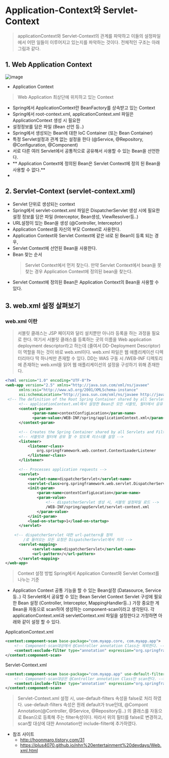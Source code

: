 # Application-Context와 Servlet-Context
> applicationContext와 Servlet-Context의 관계를 파악하고 이들의 설정파일에서
> 어떤 일들이 이루어지고 있는지를 파악하는 것이다.
> 전체적인 구조는 아래 그림과 같다.

## 1. Web Application Context
![image](https://github.com/user-attachments/assets/4efa4f4c-4453-407e-a988-b45a659c3856)


- Application Context
> Web Application 최상단에 위치하고 있는 Context
- Spring에서 ApplicationContext란 BeanFactory를 상속받고 있는 Context
- Spring에서 root-context.xml, applicationContext.xml 파일은 ApplicationContext 생성 시 필요한
- 설정정보를 담은 파일 (Bean 선언 등..)
- Spring에서 생성되는 Bean에 대한 IoC Container (또는 Bean Container)
- 특정 Servlet설정과 관계 없는 설정을 한다 (@Service, @Repository, @Configuration, @Component)
- 서로 다른 여러 Servlet에서 공통적으로 공유해서 사용할 수 있는 Bean을 선언한다.
 - ** Application Context에 정의된 Bean은 Servlet Context에 정의 된 Bean을 사용할 수 없다.**
 - 
## 2. Servlet-Context (servlet-context.xml)
- Servlet 단위로 생성되는 context
- Spring에서 servlet-context.xml 파일은 DispatcherServlet 생성 시에 필요한 설정 정보를 담은 파일
(Interceptor, Bean생성, ViewResolver등..)
- URL설정이 있는 Bean을 생성 (@Controller, Interceptor)
- Application Context를 자신의 부모 Context로 사용한다.
- Application Context와 Servlet Context에 같은 id로 된 Bean이 등록 되는 경우,
- Servlet Context에 선언된 Bean을 사용한다.
- Bean 찾는 순서
  > Servlet Context에서 먼저 찾는다.
  > 만약 Servlet Context에서 bean을 못찾는 경우 Application Context에 정의된 bean을 찾는다.
- Servlet Context에 정의된 Bean은 Application Context의 Bean을 사용할 수 있다.

## 3. web.xml 설정 살펴보기
### web.xml 이란
> 서블릿 클래스는 JSP 페이지와 달리 설치뿐만 아니라 등록을 하는 과정을 필요로 한다.
여기서 서블릿 클래스를 등록하는 곳의 이름을 Web application deployment descriptor라고 하는데 (줄여서 DD-Deployment Descriptor) 이 역할을 하는 것이 바로 web.xml이다.
> web.xml 파일은 웹 애플리케이션 디렉터리마다 딱 하나씩만 존재할 수 있다.
> DD는 WAS 구동 시 /WEB-INF 디렉토리에 존재하는 web.xml을 읽어 웹 애플리케이션의 설정을 구성하기 위해 존재한다.

```xml
<?xml version="1.0" encoding="UTF-8"?>
<web-app version="2.5" xmlns="http://java.sun.com/xml/ns/javaee"
      xmlns:xsi="http://www.w3.org/2001/XMLSchema-instance"
      xsi:schemaLocation="http://java.sun.com/xml/ns/javaee http://java.sun.com/xml/ns/javaee/web-app_2_5.xsd">
 <!-- The definition of the Root Spring Container shared by all Servlets and Filters -->
      <!-- applicationContext.xml에서 설정한 Bean은 모든 서블릿, 필터에서 공유 -->
      <context-param>  
            <param-name>contextConfigLocation</param-name>
            <param-value>/WEB-INF/spring/applicationContext.xml</param-value>
      </context-param>
      
      <!-- Creates the Spring Container shared by all Servlets and Filters -->
      <!-- 서블릿과 필터에 공유 할 수 있도록 리스너를 설정 -->
      <listener>
          <listener-class>
              org.springframework.web.context.ContextLoaderListener
          </listener-class>
      </listener>
    
      <!-- Processes application requests -->
      <servlet> 
          <servlet-name>dispatcherServlet</servlet-name>
          <servlet-class>org.springframework.web.servlet.DispatcherServlet</servlet-class> 
          <init-param>
              <param-name>contextConfigLocation</param-name> 
              <param-value>
                  <!-- dispatcherServlet 생성 시, 서블릿 설정파일 로드 -->
                  /WEB-INF/spring/appServlet/servlet-context.xml
              </param-value>
          </init-param>
          <load-on-startup>1</load-on-startup>
      </servlet>
            
    <!-- dispatcherServlet 대한 url-pattern을 정의 
        /로 들어오는 모든 요청은 DispatcherServlet에서 처리 -->
      <servlet-mapping>  
            <servlet-name>dispatcherServlet</servlet-name>
            <url-pattern>/</url-pattern>
      </servlet-mapping>
</web-app>
```

> Context 설정 방법
> Spring에서 Application Context와 Servlet Context를 나누는 기준

- Application Context
공통 기능을 할 수 있는 Bean설정 (Datasource, Service 등..)
각 Servlet에서 공유할 수 있는 Bean
Servlet Context
Servlet 구성에 필요한 Bean 설정 (Controller, Interceptor, MappingHandler등..)
가장 중요한 게 Bean을 자동으로 scan하여 생성하는 component-scan이라고 생각된다.
각 applicationContext.xml과 servletContext.xml 파일을 설정한다고 가정하면 아래와 같이 설정 할 수 있다.

ApplicationContext.xml
```xml
<context:component-scan base-package="com.myapp.core, com.myapp.app">
    <!-- Component-scan대상에서 @Controller annotation Class는 제외한다. -->
    <context:exclude-filter type="annotation" expression="org.springframework.stereotype.Controller"/> 
</context:component-scan>
```

Servlet-Context.xml

```xml
<context:component-scan base-package="com.myapp.app" use-default-filters="false">
    <!-- Component-scan대상은 @Controller annotation Class만 scan한다. -->
    <context:include-filter type="annotation" expression="org.springframework.stereotype.Controller"/> 
</context:component-scan>
```

> Servlet-Context.xml 설정 시, use-default-filters 속성을 false로 처리 하였다.
> use-default-filters 속성은 원래 default가 true인데,
> @Compont Annotation(@Controller, @Service, @Repository등..) 의 클래스를 자동으로 Bean으로 등록해 주는 filter속성이다.
> 따라서 위의 필터를 false로 변경하고, scan할 대상에 대한 Annotation만 include-filter에 추가하였다.

- 참조 사이트
  - http://hoonmaro.tistory.com/31
  - https://plus4070.github.io/nhn%20entertainment%20devdays/Web.xml.html

